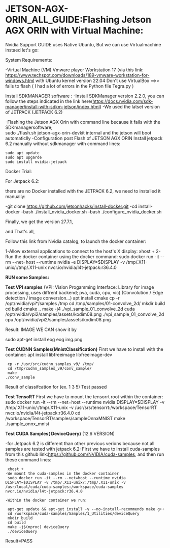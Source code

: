 # JETSON-AGX-ORIN_ALL_GUIDE:Flashing Jetson AGX ORIN with Virtual Machine:
Nvidia Support GUIDE uses Native Ubuntu, But we can use Virtualmachine instaed let's go:

System Requirements: 

-Virtual Machine (VM) Vmware player Workstation 17 (via this link: https://www.techspot.com/downloads/189-vmware-workstation-for-windows.html with  Ubuntu kernel version 22.04
 Don't use VirtualBox ==>> fails to flash ( I had a lot of errors in the Python file Tegra.py )
 
 

Install SDKMANAGER software :
-Install SDKManager version 2.2.0, you can follow the steps indicated in the link here(https://docs.nvidia.com/sdk-manager/install-with-sdkm-jetson/index.html)
-We used the latset version of JETPACK (JETPACK 6.2) 

-Flashing the Jetson AGX Orin with command line because it fails with the SDKmanagersoftware;  
    sudo ./flash.sh jetson-agx-orin-devkit internal and the jetson will boot automaticlly
-Configuration post Flash of JETSON AGX ORIN
 Install jetpack 6.2  manually without sdkmanager with command lines: 

    sudo apt update 
    sudo apt upgarde 
    sudo install nvidia-jetpack 

Docker Trial:

For Jetpack 6.2: 

there are no Docker installed with the JETPACK 6.2, we need to installed it manually: 

   -git clone https://github.com/jetsonhacks/install-docker.git
   -cd install-docker
   -bash ./install_nvidia_docker.sh
   -bash ./configure_nvidia_docker.sh
   
Finally, we get the version 27.7.1, 

and That's all, 



Follow this link from Nvidia catalog, to launch the docker container: 

 1-Allow external applications to connect to the host's X display:
     xhost +
 2-Run the docker container using the docker command:
    sudo docker run -it --rm --net=host --runtime nvidia -e DISPLAY=$DISPLAY -v /tmp/.X11-unix/:/tmp/.X11-unix nvcr.io/nvidia/l4t-jetpack:r36.4.0


**RUN some Samples:**  

  **Test VPI samples** (VPI: Vision Progamming Interface: Library for image processing, uses diffrent backend; pva, cuda, cpu, vic)
   (Convolution / Edge detection / image conversion...)
   apt install cmake
   cp -r /opt/nvidia/vpi*/samples /tmp
   cd /tmp/samples/01-convolve_2d/
   mkdir build
   cd build
   cmake ..
   make -j4
  ./vpi_sample_01_convolve_2d cuda /opt/nvidia/vpi2/samples/assets/kodim08.png
  ./vpi_sample_01_convolve_2d cpu /opt/nvidia/vpi2/samples/assets/kodim08.png

 Result: IMAGE WE CAN show it by 
   
  sudo apt-get install eog
  eog img.png 
  
 **Test CUDNN Samples(MnistClassification)**
 First we have to install with the container:
     apt install libfreeimage libfreeimage-dev
     
     cp -r /usr/src/cudnn_samples_v9/ /tmp/
     cd /tmp/cudnn_samples_v9/conv_sample/
     make
    ./conv_sample
Result of classifcation for (ex. 1 3 5)
Test passed 

**Test TensoRT**
First we have to mount the tensorrt root within the container: 
    sudo docker run -it --rm --net=host --runtime nvidia  DISPLAY=$DISPLAY -v /tmp/.X11-unix/:/tmp/.X11-unix -v /usr/srs/tensorrt:/workspace/TensorRT  nvcr.io/nvidia/l4t-jetpack:r36.4.0
    cd /workspace/TensorRT/samples/sampleOnnxMNIST
    make
    ./sample_onnx_mnist
 
**Test CUDA Samples( DeviceQuery)** (12.6 VERSION)

 -for Jetpack 6.2 is different than other previous verions because not all samples are tested with jetpack 6.2:
   First we have to install cuda-samples from this github link:https://github.com/NVIDIA/cuda-samples, and then run these command lines: 

     xhost +
    -We mount the cuda-samples in the docker container
     sudo docker run -it --rm --net=host --runtime nvidia  DISPLAY=$DISPLAY -v /tmp/.X11-unix/:/tmp/.X11-unix -v /usr/local/cuda/cuda-samples:/workspace/cuda-samples  nvcr.io/nvidia/l4t-jetpack:r36.4.0

    -Within the docker container we run:
 
     apt-get update && apt-get install -y --no-install-recommends make g++
     cd /workspace/cuda-samples/Samples/1_Utilities/deviceQuery
     mkdir build
     cd build 
     make -j$(nproc) deviceQuery
     ./deviceQuery

   Result=PASS
     
     
    




 

